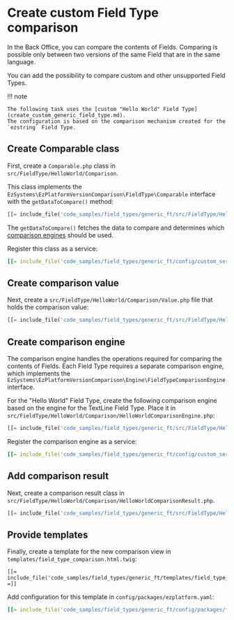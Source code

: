# Create custom Field Type comparison

In the Back Office, you can compare the contents of Fields.
Comparing is possible only between two versions of the same Field that are in the same language.

You can add the possibility to compare custom and other unsupported Field Types.

!!! note

    The following task uses the [custom "Hello World" Field Type](create_custom_generic_field_type.md).
    The configuration is based on the comparison mechanism created for the `ezstring` Field Type.

## Create Comparable class

First, create a `Comparable.php` class in `src/FieldType/HelloWorld/Comparison`.

This class implements the `EzSystems\EzPlatformVersionComparison\FieldType\Comparable` interface with the `getDataToCompare()` method:

``` php
[[= include_file('code_samples/field_types/generic_ft/src/FieldType/HelloWorld/Comparison/Comparable.php') =]]
```

The `getDataToCompare()` fetches the data to compare and determines which [comparison engines](#create-comparison-engine) should be used.

Register this class as a service:

``` yaml
[[= include_file('code_samples/field_types/generic_ft/config/custom_services.yaml', 0, 1) =]][[= include_file('code_samples/field_types/generic_ft/config/custom_services.yaml', 7, 10) =]]
```

## Create comparison value

Next, create a `src/FieldType/HelloWorld/Comparison/Value.php` file that holds the comparison value:

``` php
[[= include_file('code_samples/field_types/generic_ft/src/FieldType/HelloWorld/Comparison/Value.php') =]]
```

## Create comparison engine

The comparison engine handles the operations required for comparing the contents of Fields.
Each Field Type requires a separate comparison engine, which implements the `EzSystems\EzPlatformVersionComparison\Engine\FieldTypeComparisonEngine` interface.

For the "Hello World" Field Type, create the following comparison engine based on the engine for the TextLine Field Type.
Place it in `src/FieldType/HelloWorld/Comparison/HelloWorldComparisonEngine.php`:

``` php
[[= include_file('code_samples/field_types/generic_ft/src/FieldType/HelloWorld/Comparison/HelloWorldComparisonEngine.php') =]]
```

Register the comparison engine as a service:

``` yaml
[[= include_file('code_samples/field_types/generic_ft/config/custom_services.yaml', 0, 1) =]][[= include_file('code_samples/field_types/generic_ft/config/custom_services.yaml', 11, 14) =]]
```

## Add comparison result

Next, create a comparison result class in `src/FieldType/HelloWorld/Comparison/HelloWorldComparisonResult.php`.

``` php
[[= include_file('code_samples/field_types/generic_ft/src/FieldType/HelloWorld/Comparison/HelloWorldComparisonResult.php') =]]
```

## Provide templates

Finally, create a template for the new comparison view in `templates/field_type_comparison.html.twig`:

``` html+twig
[[= include_file('code_samples/field_types/generic_ft/templates/field_type_comparison.html.twig') =]]
```

Add configuration for this template in `config/packages/ezplatform.yaml`:

```yaml
[[= include_file('code_samples/field_types/generic_ft/config/packages/field_templates.yaml', 0, 3) =]][[= include_file('code_samples/field_types/generic_ft/config/packages/field_templates.yaml', 5, 7) =]]
```
